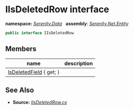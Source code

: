 # IIsDeletedRow interface
**namespace:** *[Serenity.Data](../README.md#serenity.data-namespace)*   **assembly**: *[Serenity.Net.Entity](../README.md)*

```csharp
public interface IIsDeletedRow
```

## Members

| name | description |
| --- | --- |
| [IsDeletedField](IIsDeletedRow/IsDeletedField.md) { get; } |  |

## See Also

* **Source:** *[IIsDeletedRow.cs](https://github.com/serenity-is/Serenity/blob/master/src/Serenity.Net.Entity/Contracts/IIsDeletedRow.cs)*